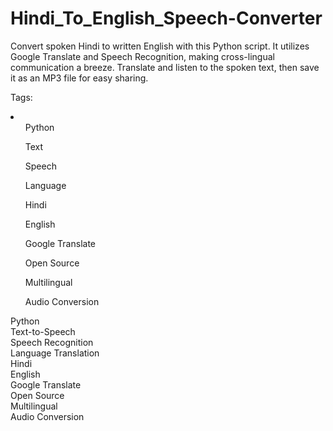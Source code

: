 # Hindi_To_English_Speech-Converter
Convert spoken Hindi to written English with this Python script. It utilizes Google Translate and Speech Recognition, making cross-lingual communication a breeze. Translate and listen to the spoken text, then save it as an MP3 file for easy sharing.


Tags:

<li>
    <ul>Python</ul>
    <ul>Text</ul>
    <ul>Speech</ul>
    <ul>Language</ul>
    <ul>Hindi</ul>
    <ul>English</ul>
    <ul>Google Translate</ul>
    <ul>Open Source</ul>
    <ul>Multilingual</ul>
    <ul>Audio Conversion</ul>
</li>

Python <br>
Text-to-Speech  <br>
Speech Recognition <br>
Language Translation <br>
Hindi <br>
English <br>
Google Translate <br>
Open Source <br>
Multilingual <br>
Audio Conversion <br>
